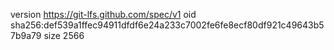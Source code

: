 version https://git-lfs.github.com/spec/v1
oid sha256:def539a1ffec94911dfdf6e24a233c7002fe6fe8ecf80df921c49643b57b9a79
size 2566
